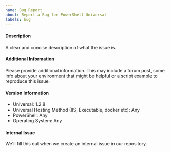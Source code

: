 ```yaml
---
name: Bug Report
about: Report a Bug for PowerShell Universal
labels: bug
---
```


#### Description

A clear and concise description of what the issue is.


#### Additional Information

Please provide additional information. This may include a forum post, some info about your environment that might be helpful or a script example to reproduce this issue. 


#### Version Information

- Universal: 1.2.8
- Universal Hosting Method (IIS, Executable, docker etc): Any
- PowerShell: Any
- Operating System: Any

#### Internal Issue

We'll fill this out when we create an internal issue in our repository. 

